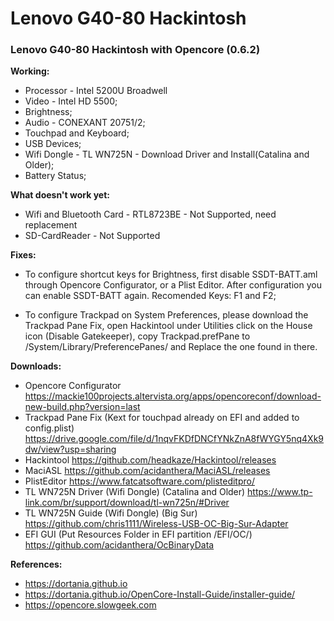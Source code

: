 # Lenovo G40-80 Hackintosh
### Lenovo G40-80 Hackintosh with Opencore (0.6.2)

**Working:**
* Processor - Intel 5200U Broadwell
* Video - Intel HD 5500;
* Brightness;
* Audio - CONEXANT 20751/2;
* Touchpad and Keyboard;
* USB Devices;
* Wifi Dongle - TL WN725N - Download Driver and Install(Catalina and Older);
* Battery Status;

**What doesn't work yet:**
* Wifi and Bluetooth Card - RTL8723BE - Not Supported, need replacement
* SD-CardReader - Not Supported

**Fixes:**
* To configure shortcut keys for Brightness, first disable SSDT-BATT.aml through Opencore Configurator, or a Plist Editor. After configuration you can enable SSDT-BATT again. Recomended Keys: F1 and F2;

* To configure Trackpad on System Preferences, please download the Trackpad Pane Fix, open Hackintool under Utilities click on the House icon (Disable Gatekeeper), copy Trackpad.prefPane to /System/Library/PreferencePanes/ and Replace the one found in there.

**Downloads:**
* Opencore Configurator
https://mackie100projects.altervista.org/apps/opencoreconf/download-new-build.php?version=last
* Trackpad Pane Fix (Kext for touchpad already on EFI and added to config.plist)
https://drive.google.com/file/d/1nqvFKDfDNCfYNkZnA8fWYGY5nq4Xk9dw/view?usp=sharing
* Hackintool
https://github.com/headkaze/Hackintool/releases
* MaciASL
https://github.com/acidanthera/MaciASL/releases
* PlistEditor
https://www.fatcatsoftware.com/plisteditpro/
* TL WN725N Driver (Wifi Dongle) (Catalina and Older)
https://www.tp-link.com/br/support/download/tl-wn725n/#Driver
* TL WN725N Guide (Wifi Dongle) (Big Sur)
https://github.com/chris1111/Wireless-USB-OC-Big-Sur-Adapter
* EFI GUI (Put Resources Folder in EFI partition /EFI/OC/)
https://github.com/acidanthera/OcBinaryData

**References:**
* https://dortania.github.io
* https://dortania.github.io/OpenCore-Install-Guide/installer-guide/
* https://opencore.slowgeek.com
